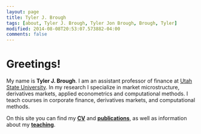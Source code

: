 ```yaml
---
layout: page
title: Tyler J. Brough 
tags: [about, Tyler J. Brough, Tyler Jon Brough, Brough, Tyler]
modified: 2014-08-08T20:53:07.573882-04:00
comments: false 
---
```


# Greetings! 

My name is **Tyler J. Brough**. I am an assistant professor of finance at [Utah State University](http://www.usu.edu/). In my research I specialize in market microstructure, derivatives markets, applied econometrics and computational methods. I teach courses in corporate finance, derivatives markets, and computational methods.

On this site you can find my **[CV](/about/cv/)** and **[publications](/research)**, as well as information about my
**[teaching](/teaching)**.


